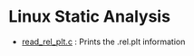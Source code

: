 # Linux Static Analysis

-  [read_rel_plt.c](https://github.com/indra-kr/Linux-Static-Analysis/blob/master/read_rel_plt.c) : Prints the .rel.plt information
